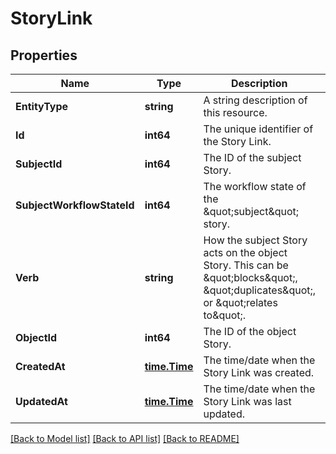 # StoryLink

## Properties
Name | Type | Description | Notes
------------ | ------------- | ------------- | -------------
**EntityType** | **string** | A string description of this resource. | [default to null]
**Id** | **int64** | The unique identifier of the Story Link. | [default to null]
**SubjectId** | **int64** | The ID of the subject Story. | [default to null]
**SubjectWorkflowStateId** | **int64** | The workflow state of the \&quot;subject\&quot; story. | [default to null]
**Verb** | **string** | How the subject Story acts on the object Story. This can be \&quot;blocks\&quot;, \&quot;duplicates\&quot;, or \&quot;relates to\&quot;. | [default to null]
**ObjectId** | **int64** | The ID of the object Story. | [default to null]
**CreatedAt** | [**time.Time**](time.Time.md) | The time/date when the Story Link was created. | [default to null]
**UpdatedAt** | [**time.Time**](time.Time.md) | The time/date when the Story Link was last updated. | [default to null]

[[Back to Model list]](../README.md#documentation-for-models) [[Back to API list]](../README.md#documentation-for-api-endpoints) [[Back to README]](../README.md)

